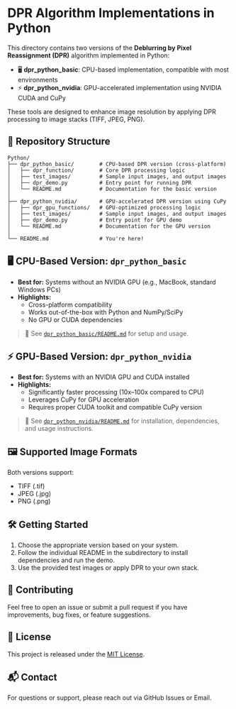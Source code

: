 # DPR Algorithm Implementations in Python

This directory contains two versions of the **Deblurring by Pixel Reassignment (DPR)** algorithm implemented in Python:

- 🖥️ **dpr_python_basic**: CPU-based implementation, compatible with most environments  
- ⚡ **dpr_python_nvidia**: GPU-accelerated implementation using NVIDIA CUDA and CuPy  

These tools are designed to enhance image resolution by applying DPR processing to image stacks (TIFF, JPEG, PNG).

## 📁 Repository Structure

```plaintext
Python/
├── dpr_python_basic/        # CPU-based DPR version (cross-platform)
│   ├── dpr_function/        # Core DPR processing logic
│   ├── test_images/         # Sample input images, and output images
│   ├── dpr_demo.py          # Entry point for running DPR
│   └── README.md            # Documentation for the basic version
│
├── dpr_python_nvidia/       # GPU-accelerated DPR version using CuPy
│   ├── dpr_gpu_functions/   # GPU-optimized processing logic
│   ├── test_images/         # Sample input images, and output images
│   ├── dpr_demo.py          # Entry point for GPU demo
│   └── README.md            # Documentation for the GPU version
│
└── README.md                # You're here!
```

## 🖥️ CPU-Based Version: `dpr_python_basic`

- **Best for:** Systems without an NVIDIA GPU (e.g., MacBook, standard Windows PCs)
- **Highlights:**
  - Cross-platform compatibility
  - Works out-of-the-box with Python and NumPy/SciPy
  - No GPU or CUDA dependencies

> 📄 See [`dpr_python_basic/README.md`](./dpr_python_basic/README.md) for setup and usage.

## ⚡ GPU-Based Version: `dpr_python_nvidia`

- **Best for:** Systems with an NVIDIA GPU and CUDA installed
- **Highlights:**
  - Significantly faster processing (10x–100x compared to CPU)
  - Leverages CuPy for GPU acceleration
  - Requires proper CUDA toolkit and compatible CuPy version

> 📄 See [`dpr_python_nvidia/README.md`](./dpr_python_nvidia/README.md) for installation, dependencies, and usage instructions.

## 🖼️ Supported Image Formats

Both versions support:
- TIFF (.tif)
- JPEG (.jpg)
- PNG (.png)

## 🛠 Getting Started

1. Choose the appropriate version based on your system.
2. Follow the individual README in the subdirectory to install dependencies and run the demo.
3. Use the provided test images or apply DPR to your own stack.

## 🤝 Contributing

Feel free to open an issue or submit a pull request if you have improvements, bug fixes, or feature suggestions.

## 📄 License

This project is released under the [MIT License](../LICENSE).

## 📬 Contact

For questions or support, please reach out via GitHub Issues or Email.